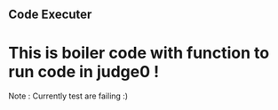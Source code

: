 ## Code Executer

# This is boiler code with function to run code in judge0 !

Note : Currently test are failing :)
